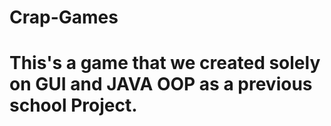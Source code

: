 # Crap-Games
# This's a game that we created solely on GUI and JAVA OOP as a previous school Project. 
